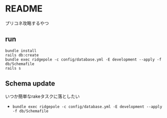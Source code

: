 # README

プリコネ攻略するやつ

## run

```shell
bundle install
rails db:create
bundle exec ridgepole -c config/database.yml -E development --apply -f db/Schemafile
rails s
```

## Schema update

いつか簡単なrakeタスクに落としたい

* `bundle exec ridgepole -c config/database.yml -E development --apply -f db/Schemafile`